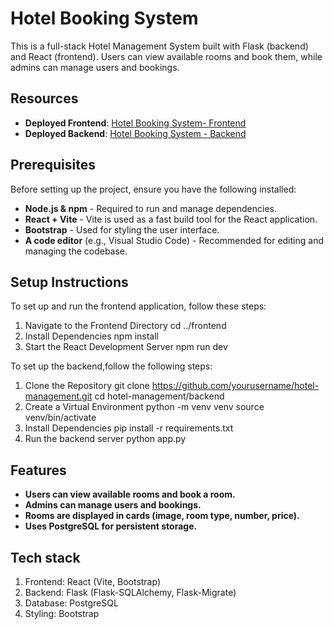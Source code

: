 # Hotel Booking System
This is a full-stack Hotel Management System built with Flask (backend) and React (frontend). Users can view available rooms and book them, while admins can manage users and bookings.

## Resources
- **Deployed Frontend**: [Hotel Booking System- Frontend](https://bookrooms-nine.vercel.app/)
- **Deployed Backend**: [Hotel Booking System - Backend](https://hotel-booking-system-xvqy.onrender.com)

## Prerequisites
Before setting up the project, ensure you have the following installed:
- **Node.js & npm** - Required to run and manage dependencies.
- **React + Vite** - Vite is used as a fast build tool for the React application.
- **Bootstrap** - Used for styling the user interface.
- **A code editor** (e.g., Visual Studio Code) - Recommended for editing and managing the codebase.

## Setup Instructions
To set up and run the frontend application, follow these steps:
1. Navigate to the Frontend Directory
    cd ../frontend
2. Install Dependencies
    npm install
3. Start the React Development Server
    npm run dev

To set up the backend,follow the following steps:
1. Clone the Repository
    git clone https://github.com/yourusername/hotel-management.git
    cd hotel-management/backend
2. Create a Virtual Environment
    python -m venv venv
    source venv/bin/activate
3. Install Dependencies
    pip install -r requirements.txt
4. Run the backend server
    python app.py

## Features

- **Users can view available rooms and book a room.**
- **Admins can manage users and bookings.**
- **Rooms are displayed in cards (image, room type, number, price).**
- **Uses PostgreSQL for persistent storage.**

## Tech stack 
 1. Frontend: React (Vite, Bootstrap)
 2. Backend: Flask (Flask-SQLAlchemy, Flask-Migrate)
 3. Database: PostgreSQL
 4. Styling: Bootstrap
